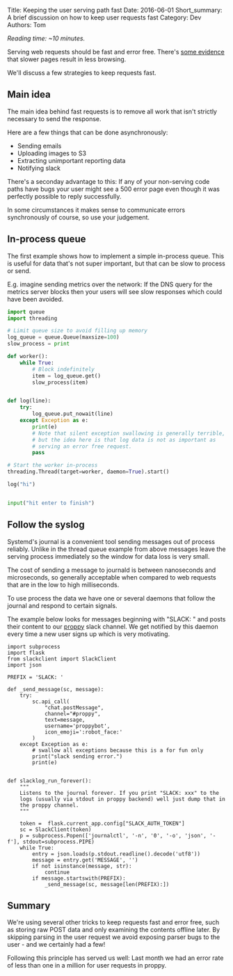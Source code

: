 Title: Keeping the user serving path fast
Date: 2016-06-01
Short_summary: A brief discussion on how to keep user requests fast
Category: Dev
Authors: Tom

*Reading time: ~10 minutes.*

Serving web requests should be fast and error free. There's
[some evidence](http://googleresearch.blogspot.co.uk/2009/06/speed-matters.html)
that slower pages result in less browsing.

We'll discuss a few strategies to keep requests fast.

<!-- PELICAN_END_SUMMARY -->

## Main idea

The main idea behind fast requests is to remove all work that isn't
strictly necessary to send the response.

Here are a few things that can be done asynchronously:

* Sending emails
* Uploading images to S3
* Extracting unimportant reporting data
* Notifying slack

There's a seconday advantage to this: If any of your non-serving code
paths have bugs your user might see a 500 error page even though it was
perfectly possible to reply successfully.

In some circumstances it makes sense to communicate errors
synchronously of course, so use your judgement.


## In-process queue

The first example shows how to implement a simple in-process
queue. This is useful for data that's not super important, but that
can be slow to process or send.

E.g. imagine sending metrics over the network: If the DNS query for
the metrics server blocks then your users will see slow responses
which could have been avoided.

```python
import queue
import threading

# Limit queue size to avoid filling up memory
log_queue = queue.Queue(maxsize=100)
slow_process = print

def worker():
    while True:
        # Block indefinitely
        item = log_queue.get()
        slow_process(item)


def log(line):
    try:
        log_queue.put_nowait(line)
    except Exception as e:
        print(e)
        # Note that silent exception swallowing is generally terrible,
        # but the idea here is that log data is not as important as
        # serving an error free request.
        pass

# Start the worker in-process
threading.Thread(target=worker, daemon=True).start()

log("hi")


input("hit enter to finish")
```


## Follow the syslog

Systemd's journal is a convenient tool sending messages out of process
reliably. Unlike in the thread queue example from above messages leave
the serving process immediately so the window for data loss is very
small.

The cost of sending a message to journald is between nanoseconds and
microseconds, so generally acceptable when compared to web requests
that are in the low to high milliseconds.

To use process the data we have one or several daemons that follow the
journal and respond to certain signals.

The example below looks for messages beginning with "SLACK: " and
posts their content to our [proppy](https://proppy.io/) slack
channel. We get notified by this daemon every time a new user signs up
which is very motivating.


```
import subprocess
import flask
from slackclient import SlackClient
import json

PREFIX = 'SLACK: '

def _send_message(sc, message):
    try:
        sc.api_call(
            "chat.postMessage",
            channel="#proppy",
            text=message,
            username='proppybot',
            icon_emoji=':robot_face:'
        )
    except Exception as e:
        # swallow all exceptions because this is a for fun only
        print("slack sending error.")
        print(e)


def slacklog_run_forever():
    """
    Listens to the journal forever. If you print "SLACK: xxx" to the
    logs (usually via stdout in proppy backend) well just dump that in
    the proppy channel.
    """

    token =  flask.current_app.config["SLACK_AUTH_TOKEN"]
    sc = SlackClient(token)
    p = subprocess.Popen(['journalctl', '-n', '0', '-o', 'json', '-f'], stdout=subprocess.PIPE)
    while True:
        entry = json.loads(p.stdout.readline().decode('utf8'))
        message = entry.get('MESSAGE', '')
        if not isinstance(message, str):
            continue
        if message.startswith(PREFIX):
            _send_message(sc, message[len(PREFIX):])
```

## Summary

We're using several other tricks to keep requests fast and error free,
such as storing raw POST data and only examining the contents offline
later. By skipping parsing in the user request we avoid exposing
parser bugs to the user - and we certainly had a few!

Following this principle has served us well: Last month we had an
error rate of less than one in a million for user requests in proppy.
